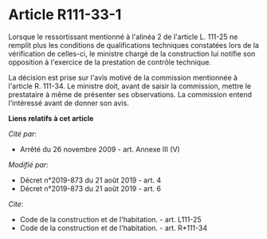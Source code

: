 # Article R111-33-1

Lorsque le ressortissant mentionné à l'alinéa 2 de l'article L. 111-25 ne remplit plus les conditions de qualifications
techniques constatées lors de la vérification de celles-ci, le ministre chargé de la construction lui notifie son opposition
à l'exercice de la prestation de contrôle technique.

La décision est prise sur l'avis motivé de la commission mentionnée à l'article R. 111-34. Le ministre doit, avant de saisir
la commission, mettre le prestataire à même de présenter ses observations. La commission entend l'intéressé avant de donner
son avis.

**Liens relatifs à cet article**

_Cité par_:

  - Arrêté du 26 novembre 2009 - art. Annexe III (V)

_Modifié par_:

  - Décret n°2019-873 du 21 août 2019 - art. 4
  - Décret n°2019-873 du 21 août 2019 - art. 6

_Cite_:

  - Code de la construction et de l'habitation. - art. L111-25
  - Code de la construction et de l'habitation. - art. R*111-34
